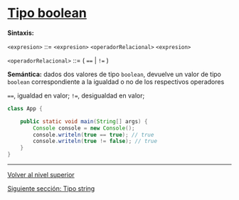 # [Tipo boolean](./README.md)

**Sintaxis:**

`<expresion>` ::= `<expresion>` `<operadorRelacional>` `<expresion>`

`<operadorRelacional>` ::= ( `==` | `!=` )

**Semántica:** dados dos valores de tipo `boolean`, devuelve un valor de tipo `boolean` correspondiente a la igualdad o no de los respectivos operadores

`==`, igualdad en valor; `!=`, desigualdad en valor;

```java
class App {

    public static void main(String[] args) {
        Console console = new Console();
        console.writeln(true == true); // true
        console.writeln(true != false); // true
    }
}
```
---

[Volver al nivel superior](../README.md)

[Siguiente sección: Tipo string](../u4stringType/README.md)
